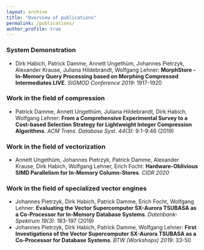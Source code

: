 ```yaml
---
layout: archive
title: "Overview of publications"
permalink: /publications/
author_profile: true
---
```


### System Demonstration
* Dirk Habich, Patrick Damme, Annett Ungethüm, Johannes Pietrzyk, Alexander Krause, Juliana Hildebrandt, Wolfgang Lehner: **MorphStore - In-Memory Query Processing based on Morphing Compressed Intermediates LIVE**. _SIGMOD Conference 2019_: 1917-1920

### Work in the field of compression
* Patrick Damme, Annett Ungethüm, Juliana Hildebrandt, Dirk Habich, Wolfgang Lehner: **From a Comprehensive Experimental Survey to a Cost-based Selection Strategy for Lightweight Integer Compression Algorithms**. _ACM Trans. Database Syst. 44(3)_: 9:1-9:46 (2019)

### Work in the field of vectorization
* Annett Ungethüm, Johannes Pietrzyk, Patrick Damme, Alexander Krause, Dirk Habich, Wolfgang Lehner, Erich Focht: **Hardware-Oblivious SIMD Parallelism for In-Memory Column-Stores**. _CIDR 2020_

### Work in the field of specialized vector engines
* Johannes Pietrzyk, Dirk Habich, Patrick Damme, Erich Focht, Wolfgang Lehner: **Evaluating the Vector Supercomputer SX-Aurora TSUBASA as a Co-Processor for In-Memory Database Systems**. _Datenbank-Spektrum 19(3)_: 183-197 (2019)
* Johannes Pietrzyk, Dirk Habich, Patrick Damme, Wolfgang Lehner: **First Investigations of the Vector Supercomputer SX-Aurora TSUBASA as a Co-Processor for Database Systems**. _BTW (Workshops) 2019_: 33-50


